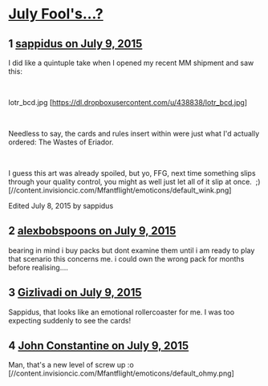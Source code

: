 # [July Fool&#039;s...?](https://community.fantasyflightgames.com/topic/182111-july-fools/)

## 1 [sappidus on July 9, 2015](https://community.fantasyflightgames.com/topic/182111-july-fools/?do=findComment&comment=1686106)

I did like a quintuple take when I opened my recent MM shipment and saw this:

 

lotr_bcd.jpg [https://dl.dropboxusercontent.com/u/438838/lotr_bcd.jpg]

 

Needless to say, the cards and rules insert within were just what I'd actually ordered: The Wastes of Eriador.

 

I guess this art was already spoiled, but yo, FFG, next time something slips through your quality control, you might as well just let all of it slip at once.  ;) [//content.invisioncic.com/Mfantflight/emoticons/default_wink.png]

Edited July 8, 2015 by sappidus

## 2 [alexbobspoons on July 9, 2015](https://community.fantasyflightgames.com/topic/182111-july-fools/?do=findComment&comment=1686121)

bearing in mind i buy packs but dont examine them until i am ready to play that scenario this concerns me. i could own the wrong pack for months before realising....

## 3 [Gizlivadi on July 9, 2015](https://community.fantasyflightgames.com/topic/182111-july-fools/?do=findComment&comment=1686366)

Sappidus, that looks like an emotional rollercoaster for me. I was too expecting suddenly to see the cards!

## 4 [John Constantine on July 9, 2015](https://community.fantasyflightgames.com/topic/182111-july-fools/?do=findComment&comment=1686517)

Man, that's a new level of screw up :o [//content.invisioncic.com/Mfantflight/emoticons/default_ohmy.png]

